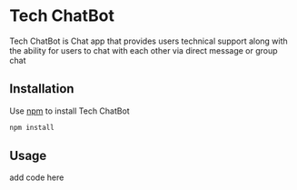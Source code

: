 # Tech ChatBot

Tech ChatBot is Chat app that provides users technical support along with the ability for users to chat with each other via direct message or group chat

## Installation

Use [npm](https://www.npmjs.com/) to install Tech ChatBot

```bash
npm install
```

## Usage

add code here
